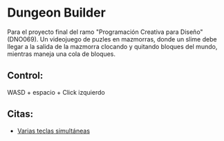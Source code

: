 # Dungeon Builder
Para el proyecto final del ramo "Programación Creativa para Diseño" (DNO069). Un videojuego de puzles en mazmorras, donde un slime debe llegar a la salida de la mazmorra clocando y quitando bloques del mundo, mientras maneja una cola de bloques.

## Control:
WASD + espacio + Click izquierdo

## Citas:
- [Varias teclas simultáneas](https://forum.processing.org/two/discussion/23733/keypressed-overlapping-on-multiple-keys)

